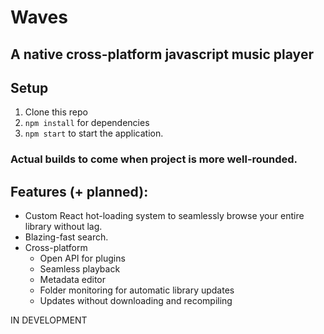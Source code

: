 # Waves
## A native cross-platform javascript music player

## Setup
1. Clone this repo
2. `npm install` for dependencies
3. `npm start` to start the application.

### Actual builds to come when project is more well-rounded.

## Features (+ planned):
* Custom React hot-loading system to seamlessly browse your entire library without lag.
* Blazing-fast search.
* Cross-platform
  * Open API for plugins
  * Seamless playback
  * Metadata editor
  * Folder monitoring for automatic library updates
  * Updates without downloading and recompiling

IN DEVELOPMENT
